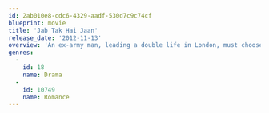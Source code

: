 ```yaml
---
id: 2ab010e8-cdc6-4329-aadf-530d7c9c74cf
blueprint: movie
title: 'Jab Tak Hai Jaan'
release_date: '2012-11-13'
overview: 'An ex-army man, leading a double life in London, must choose between his wife and muse.  Jab Tak Hai Jaan movie is a love triangle,and also marks the return of Yash Chopra as a director after eight years.  In Jab Tak Hai Jaan, Shahrukh Khan plays the character of Samar who is an angry, unforgiving, with loads of emotional baggage. His role will span two ages, one in his late twenties as a musician based in London and the other at an older age as an introverted, composed, dutiful army officer in Kashmir.  Katrina as Meera play as a seductress, an unattainable beauty. And Anushka as Akira who is 21 year old and works for Discovery Channel and makes documentaries.'
genres:
  -
    id: 18
    name: Drama
  -
    id: 10749
    name: Romance
---
```

